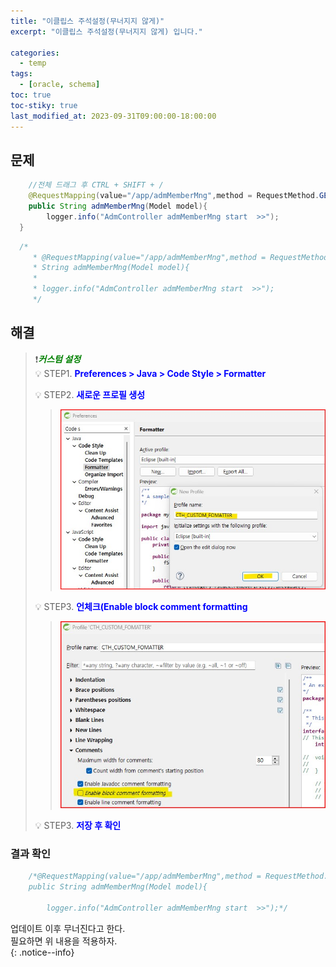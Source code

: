 ```yaml
---
title: "이클립스 주석설정(무너지지 않게)"
excerpt: "이클립스 주석설정(무너지지 않게) 입니다."

categories:
  - temp
tags:
  - [oracle, schema]
toc: true
toc-stiky: true
last_modified_at: 2023-09-31T09:00:00-18:00:00
---
```


## 문제
```java
	//전체 드래그 후 CTRL + SHIFT + /
	@RequestMapping(value="/app/admMemberMng",method = RequestMethod.GET)
	public String admMemberMng(Model model){
		logger.info("AdmController admMemberMng start  >>");
  }

```
  
```java
  /*
	 * @RequestMapping(value="/app/admMemberMng",method = RequestMethod.GET) public
	 * String admMemberMng(Model model){
	 * 
	 * logger.info("AdmController admMemberMng start  >>");
	 */

```
  



## 해결

> ❗<span style='color:green'>***커스텀 설정***</span>  
> 💡 STEP1. <span style='color:blue'>**Preferences > Java > Code Style > Formatter**</span>  
>   
> 💡 STEP2. <span style='color:blue'>**새로운 프로필 생성**</span>  
> > ![사진1](/assets/images/Temp/eclips-comment-sort1.jpg)
>  
> 💡 STEP3. <span style='color:blue'>**언체크(Enable block comment formatting**</span>  
> > ![사진1](/assets/images/Temp/eclips-comment-sort2.jpg)
>  
> 💡 STEP3. <span style='color:blue'>**저장 후 확인**</span>  


### 결과 확인

```java
	/*@RequestMapping(value="/app/admMemberMng",method = RequestMethod.GET)
	public String admMemberMng(Model model){
		
		logger.info("AdmController admMemberMng start  >>");*/

```

업데이트 이후 무너진다고 한다.  
필요하면 위 내용을 적용하자.  
{: .notice--info}